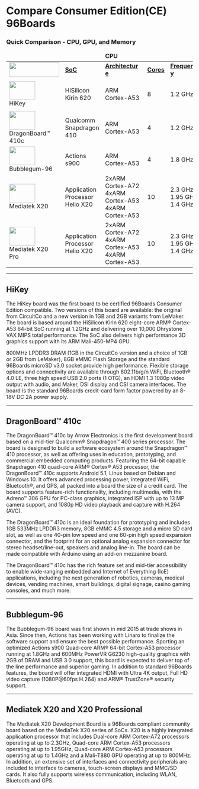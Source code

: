 # Compare Consumer Edition(CE) 96Boards

### Quick Comparison - CPU, GPU, and Memory

<table align="center">
<thead>
	<tr>
		<td></td>
		<td><b></td>
		<td colspan="3"><b>CPU</td>
		<td><b></td>
		<td colspan="4"><b>RAM</td>
	</tr>
</thead>	
<tbody>
	<tr>
		<td><img src="http://i.imgur.com/mKjYKTH.png" data-canonical-src="http://i.imgur.com/mKjYKTH.png" width="135" height="40" /></td>
		<td><a href="https://en.wikipedia.org/wiki/System_on_a_chip"><b>SoC</a></td>
		<td><a href="https://en.wikipedia.org/wiki/ARM_architecture"><b>Architecture&shy;</a></td>
		<td><a href="https://en.wikipedia.org/wiki/Multi-core_processor"><b>Cores</a></td>
		<td><a href=""><b>Frequency&shy;</a></td>
		<td><a href="https://en.wikipedia.org/wiki/Graphics_processing_unit"><b>GPU</a></td>
		<td><a href="https://en.wikipedia.org/wiki/Random-access_memory"><b>Size&shy;</a></td>
		<td><a href="https://en.wikipedia.org/wiki/Random-access_memory"><b>Data rate</a></td>
		<td><a href="https://en.wikipedia.org/wiki/Random-access_memory"><b>Type</a></td>
	</tr>
	<tr>
		<td> <img src="http://i.imgur.com/0e7lsoO.png" data-canonical-src="http://i.imgur.com/0e7lsoO.png" width="70" height="50" /> <br> HiKey</td>
		<td>HiSilicon<br>Kirin 620</td>
		<td>ARM Cortex-A53</td>
		<td>8</td>
		<td>1.2 GHz</td>
		<td>Mali-450 MP4</td>
		<td>1 GB or 2 GB</td>
		<td>1600</td>
		<td>LPDDR3</td>
	</tr>
	<tr>
		<td><img src="http://i.imgur.com/4a5GXRd.png" data-canonical-src="http://i.imgur.com/4a5GXRd.png" width="70" height="50" /> <br> DragonBoard™ 410c</td>
		<td>Qualcomm<br>Snapdragon 410</td>
		<td>ARM Cortex-A53</td>
		<td>4</td>
		<td>1.2 GHz</td>
		<td>Qualcomm<br>Adreno 306</td>
		<td>1 GB</td>
		<td>1066</td>
		<td>LPDDR3</td>
	</tr>
	<tr>
		<td> <img src="http://i.imgur.com/ykySoFc.png" data-canonical-src="http://i.imgur.com/ykySoFc.png" width="70" height="50" /> <br> Bubblegum-96</td>
		<td>Actions<br>s900</td>
		<td>ARM Cortex-A53</td>
		<td>4</td>
		<td>1.8 GHz</td>
		<td>PowerVR G6230</td>
		<td>2 GB</td>
		<td>2400</td>
		<td>LPDDR3</td>
	</tr>
	<tr>
		<td> <img src="http://i.imgur.com/kSjTguX.png" data-canonical-src="http://i.imgur.com/kSjTguX.png" width="70" height="50" /> <br> Mediatek X20</td>
		<td>Application Processor<br>Helio X20</td>
		<td>2xARM Cortex-A72<br>4xARM Cortex-A53<br>4xARM Cortex-A53</td>
		<td>10</td>
		<td>2.3 GHz<br>1.95 GHz<br>1.4 GHz</td>
		<td>Mali-T880</td>
		<td>2 GB</td>
		<td>?</td>
		<td>LPDDR3</td>
	</tr>
	<tr>
	<td> <img src="https://github.com/96boards/documentation/blob/master/ConsumerEdition/MediaTekX20Pro/AdditionalDocs/Images/Images_Board/MediaTek%20X20-Front-SD.jpg?raw=true" data-canonical-src="https://github.com/96boards/documentation/blob/master/ConsumerEdition/MediaTekX20Pro/AdditionalDocs/Images/Images_Board/MediaTek%20X20-Front-SD.jpg?raw=true" width="70" height="50" /> <br> Mediatek X20 Pro</td>
	<td>Application Processor<br>Helio X20</td>
	<td>2xARM Cortex-A72<br>4xARM Cortex-A53<br>4xARM Cortex-A53</td>
	<td>10</td>
	<td>2.3 GHz<br>1.95 GHz<br>1.4 GHz</td>
	<td>Mali-T880</td>
	<td>2 GB</td>
	<td>?</td>
	<td>LPDDR3</td>
	</tr>
</tbody>
</table>

***

## HiKey

The HiKey board was the first board to be certified 96Boards Consumer Edition compatible. Two versions of this board are available: the original from CircuitCo and a new version in 1GB and 2GB variants from LeMaker. The board is based around the HiSilicon Kirin 620 eight-core ARM® Cortex-A53 64-bit SoC running at 1.2GHz and delivering over 10,000 Dhrystone VAX MIPS total performance. The SoC also delivers high performance 3D graphics support with its ARM Mali-450-MP4 GPU.

800MHz LPDDR3 DRAM (1GB in the CircuitCo version and a choice of 1GB or 2GB from LeMaker), 8GB eMMC Flash Storage and the standard 96Boards microSD v3.0 socket provide high performance. Flexible storage options and connectivity are available through 802.11b/g/n WiFi, Bluetooth® 4.0 LE, three high speed USB 2.0 ports (1 OTG), an HDMI 1.3 1080p video output with audio, and Maker, DSI display and CSI camera interfaces. The board is the standard 96Boards credit-card form factor powered by an 8-18V DC 2A power supply.

***

## DragonBoard™ 410c

The DragonBoard™ 410c by Arrow Electronics is the first development board based on a mid-tier Qualcomm® Snapdragon™ 400 series processor. The board is designed to build a software ecosystem around the Snapdragon™ 410 processor, as well as offering uses in education, prototyping, and commercial embedded computing products. Featuring the 64-bit capable Snapdragon 410 quad-core ARM® Cortex® A53 processor, the DragonBoard™ 410c supports Android 5.1, Linux based on Debian and Windows 10. It offers advanced processing power, integrated WiFi, Bluetooth®, and GPS, all packed into a board the size of a credit card. The board supports feature-rich functionality, including multimedia, with the Adreno™ 306 GPU for PC-class graphics, integrated ISP with up to 13 MP camera support, and 1080p HD video playback and capture with H.264 (AVC).

The DragonBoard™ 410c is an ideal foundation for prototyping and includes 1GB 533MHz LPDDR3 memory, 8GB eMMC 4.5 storage and a micro SD card slot, as well as one 40-pin low speed and one 60-pin high speed expansion connector, and the footprint for an optional analog expansion connector for stereo headset/line-out, speakers and analog line-in. The board can be made compatible with Arduino using an add-on mezzanine board.

The DragonBoard™ 410c has the rich feature set and mid-tier accessibility to enable wide-ranging embedded and Internet of Everything (IoE) applications, including the next generation of robotics, cameras, medical devices, vending machines, smart buildings, digital signage, casino gaming consoles, and much more.

***

## Bubblegum-96

The Bubblegum-96 board was first shown in mid 2015 at trade shows in Asia. Since then,  Actions has been working with Linaro to finalize the software support and ensure the best possible performance. Sporting an optimized Actions s900 Quad-core ARM® 64-bit Cortex-A53 processor running at 1.8GHz and 600MHz PowerVR G6230 high-quality graphics with 2GB of DRAM and USB 3.0 support, this board is expected to deliver top of the line performance and superior gaming.
In addition to standard 96Boards features, the board will offer integrated HDMI with Ultra 4K output, Full HD video capture (1080P@60fps H.264) and ARM® TrustZone® security support.

***

## Mediatek X20 and X20 Professional

The Mediatek X20 Development Board is a 96Boards compliant community board based on the MediaTek X20 series of SoCs. X20 is a highly integrated application processor that includes Dual-core ARM Cortex-A72 processors operating at up to 2.3GHz, Quad-core ARM Cortex-A53 processors operating at up to 1.95GHz, Quad-core ARM Cortex-A53 processors operating at up to 1.4GHz and a Mali-T880 GPU operating at up to 800MHz. In addition, an extensive set of interfaces and connectivity peripherals are included to interface to cameras, touch-screen displays and MMC/SD cards. It also fully supports wireless communication, including WLAN, Bluetooth and GPS.
